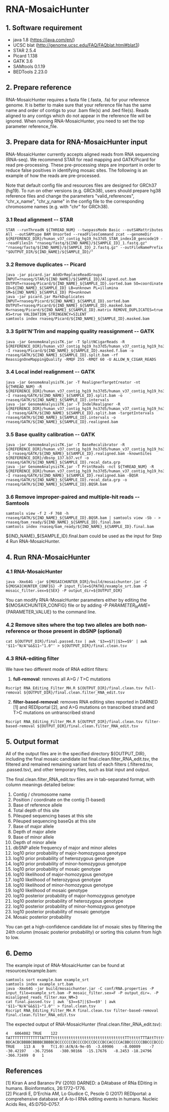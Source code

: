 # RNA-MosaicHunter

## 1. Software requirement
- java 1.8 (https://java.com/en/)  
- UCSC blat (http://genome.ucsc.edu/FAQ/FAQblat.html#blat3)  
- STAR 2.5.4
- Picard 1.138
- GATK 3.6
- SAMtools 0.1.19
- BEDTools 2.23.0

## 2. Prepare reference
RNA-MosaicHunter requires a fasta file (.fasta, .fa) for your reference genome. It is better to make sure that your reference file has the same name and order of contigs to your .bam file(s) and .bed file(s). Reads aligned to any contigs which do not appear in the reference file will be ignored. When running RNA-MosaicHunter, you need to set the top parameter reference_file.

## 3. Prepare data for RNA-MosaicHunter input

RNA-MosaicHunter currently accepts aligned reads from RNA sequencing (RNA-seq). We recommend STAR for read mapping and GATK/Picard for read pre-processing. These pre-processing steps are important in order to reduce false positives in identifying mosaic sites. The following is an example of how the reads are pre-processed.  
  
Note that default config file and resources files are designed for GRCh37 (hg19). To run on other versions (e.g. GRCh38), users should prepare hg38 reference files and change the parameters "valid_references", "chr_x_name", "chr_y_name" in the config file to the corresponding chromosome names (e.g. with "chr" for GRCh38).  

### 3.1 Read alignment -- STAR
```
STAR --runThreadN ${THREAD_NUM} --twopassMode Basic --outSAMattributes All --outSAMtype BAM Unsorted --readFilesCommand zcat --genomeDir ${REFERENCE_DIR}/human_v37_contig_hg19_hs37d5_STAR_index10_gencode19 --readFilesIn "rnaseq/fastq/${IND_NAME}/${SAMPLE_ID}_1.fastq.gz" "rnaseq/fastq/${IND_NAME}/${SAMPLE_ID}_2.fastq.gz" --outFileNamePrefix "$OUTPUT_DIR/${IND_NAME}/${SAMPLE_ID}/"
```

### 3.2 Remove duplicates -- Picard
```
java -jar picard.jar AddOrReplaceReadGroups INPUT=rnaseq/STAR/${IND_NAME}/${SAMPLE_ID}/Aligned.out.bam OUTPUT=rnaseq/Picard/${IND_NAME}_${SAMPLE_ID}.sorted.bam SO=coordinate ID=${IND_NAME}_${SAMPLE_ID} LB=unknown PL=illumina SM=${IND_NAME}_${SAMPLE_ID} PU=unknown
java -jar picard.jar MarkDuplicates INPUT=rnaseq/Picard/${IND_NAME}_${SAMPLE_ID}.sorted.bam OUTPUT=rnaseq/Picard/${IND_NAME}_${SAMPLE_ID}.masked.bam M=rnaseq/Picard/${IND_NAME}_${SAMPLE_ID}.matrix REMOVE_DUPLICATES=true AS=true VALIDATION_STRINGENCY=SILENT
samtools index rnaseq/Picard/${IND_NAME}_${SAMPLE_ID}.masked.bam
```

### 3.3 Split'N'Trim and mapping quality reassignment -- GATK
```
java -jar GenomeAnalysisTK.jar -T SplitNCigarReads -R ${REFERENCE_DIR}/human_v37_contig_hg19_hs37d5/human_v37_contig_hg19_hs37d5.fasta -I rnaseq/Picard/${IND_NAME}_${SAMPLE_ID}.masked.f.bam -o rnaseq/GATK/${IND_NAME}_${SAMPLE_ID}.split.bam -rf ReassignOneMappingQuality -RMQF 255 -RMQT 60 -U ALLOW_N_CIGAR_READS
```

### 3.4 Local indel realignment -- GATK
```
java -jar GenomeAnalysisTK.jar -T RealignerTargetCreator -nt ${THREAD_NUM} -R ${REFERENCE_DIR}/human_v37_contig_hg19_hs37d5/human_v37_contig_hg19_hs37d5.fasta -I rnaseq/GATK/${IND_NAME}_${SAMPLE_ID}.split.bam -o rnaseq/GATK/${IND_NAME}_${SAMPLE_ID}.intervals
java -jar GenomeAnalysisTK.jar -T IndelRealigner -R ${REFERENCE_DIR}/human_v37_contig_hg19_hs37d5/human_v37_contig_hg19_hs37d5.fasta -I rnaseq/GATK/${IND_NAME}_${SAMPLE_ID}.split.bam -targetIntervals rnaseq/GATK/${IND_NAME}_${SAMPLE_ID}.intervals -o rnaseq/GATK/${IND_NAME}_${SAMPLE_ID}.realigned.bam
```

### 3.5 Base quality calibration -- GATK
```
java -jar GenomeAnalysisTK.jar -T BaseRecalibrator -R ${REFERENCE_DIR}/human_v37_contig_hg19_hs37d5/human_v37_contig_hg19_hs37d5.fasta -I rnaseq/GATK/${IND_NAME}_${SAMPLE_ID}.realigned.bam -knownSites ${REFERENCE_DIR}/dbsnp_137.b37.vcf -o rnaseq/GATK/${IND_NAME}_${SAMPLE_ID}.recal_data.grp
java -jar GenomeAnalysisTK.jar -T PrintReads -nct ${THREAD_NUM} -R ${REFERENCE_DIR}/human_v37_contig_hg19_hs37d5/human_v37_contig_hg19_hs37d5.fasta -I rnaseq/GATK/${IND_NAME}_${SAMPLE_ID}.realigned.bam -BQSR rnaseq/GATK/${IND_NAME}_${SAMPLE_ID}.recal_data.grp -o rnaseq/GATK/${IND_NAME}_${SAMPLE_ID}.BQSR.bam
```

### 3.6 Remove improper-paired and multiple-hit reads -- Samtools
```
samtools view -f 2 -F 768 -h rnaseq/GATK/${IND_NAME}_${SAMPLE_ID}.BQSR.bam | samtools view -Sb - > rnaseq/bam_ready/${IND_NAME}_${SAMPLE_ID}.final.bam
samtools index rnaseq/bam_ready/${IND_NAME}_${SAMPLE_ID}.final.bam
```
${IND_NAME}_${SAMPLE_ID}.final.bam could be used as the input for Step 4 Run RNA-MosaicHunter.

## 4. Run RNA-MosaicHunter
### 4.1 RNA-MosaicHunter
```
java -Xmx64G -jar ${MOSAICHUNTER_DIR}/build/mosaichunter.jar -C ${MOSAICHUNTER_CONFIG} -P input_file=${PATH}/example_srt.bam -P mosaic_filter.sex=${SEX} -P output_dir=${OUTPUT_DIR}
```

You can modify RNA-MosaicHunter parameters either by editing the ${MOSAICHUNTER_CONFIG} file or by adding -P ${PARAMETER_NAME}=${PARAMETER_VALUE} to the command line.

### 4.2 Remove sites where the top two alleles are both non-reference or those present in dbSNP (optional)
```
cat ${OUTPUT_DIR}/final.passed.tsv | awk '$3==$7||$3==$9' | awk '$11~"N/A"&&$11~"1.0"' > ${OUTPUT_DIR}/final.clean.tsv
```

### 4.3 RNA-editing filter
We have two different mode of RNA editint filters:
1. **full-removal**: removes all A>G / T>C mutations  

```
Rscript RNA_Editing_Filter_MH.R ${OUTPUT_DIR}/final.clean.tsv full-removal ${OUTPUT_DIR}/final.clean.filter_RNA_edit.tsv
```

2. **filter-based-removal**: removes RNA editing sites reported in DARNED [1] and REDIportal [2], and A>G mutations on transcribed strand and T>C mutations on untranscribed strand  

```
Rscript RNA_Editing_Filter_MH.R ${OUTPUT_DIR}/final.clean.tsv filter-based-removal ${OUTPUT_DIR}/final.clean.filter_RNA_edit.tsv
```

## 5. Output format

All of the output files are in the specified directory ${OUTPUT_DIR}, including the final mosaic candidate list final.clean.filter_RNA_edit.tsv, the filtered and remained remaining variant lists of each filters (.filtered.tsv, .passed.tsv), and other temporary files, such as blat input and output.


The final.clean.filter_RNA_edit.tsv files are in tab-separated format, with column meanings detailed below:  

1. Contig / chromosome name
2. Position / coordinate on the contig (1-based)
3. Base of reference allele
4. Total depth of this site
5. Pileuped sequencing bases at this site
6. Pileuped sequencing baseQs at this site
7. Base of major allele
8. Depth of major allele
9. Base of minor allele
10. Depth of minor allele
11. dbSNP allele frequency of major and minor alleles
12. log10 prior probability of major-homozygous genotype
13. log10 prior probability of heterozygous genotype
14. log10 prior probability of minor-homozygous genotype
15. log10 prior probability of mosaic genotype
16. log10 likelihood of major-homozygous genotype
17. log10 likelihood of heterozygous genotype
18. log10 likelihood of minor-homozygous genotype
19. log10 likelihood of mosaic genotype
20. log10 posterior probability of major-homozygous genotype
21. log10 posterior probability of heterozygous genotype
22. log10 posterior probability of minor-homozygous genotype
23. log10 posterior probability of mosaic genotype
24. Mosaic posterior probability

You can get a high-confidence candidate list of mosaic sites by filtering the 24th column (mosaic posterior probability) or sorting this column from high to low.
  
## 6. Demo
The example input of RNA-MosaicHunter can be found at resources/example.bam:
```
samtools sort example.bam example_srt
samtools index example_srt.bam
java -Xmx64G -jar build/mosaichunter.jar -C conf/RNA.properties -P input_file=example_srt.bam -P mosaic_filter.sex=F -P output_dir=. -P misaligned_reads_filter.max_NM=3
cat final.passed.tsv | awk '$3==$7||$3==$9' | awk '$11~"N/A"&&$11~"1.0"' > final.clean.tsv
Rscript RNA_Editing_Filter_MH.R final.clean.tsv filter-based-removal final.clean.filter_RNA_edit.tsv
```

The expected output of RNA-MosaicHunter (final.clean.filter_RNA_edit.tsv):
```
4	6064082	TRUE	122	TATTTTTTTTTTTTTTATTTTttttttttttttttttttttttttttttttttTTtttttTTTAttTttttatttttTTTTTAtTttTTTTTTAtTtatttttTtttttatatttttTttTt	BDCACBCBBBBCBBBBCBBBBCBCCCCCCCBCCCCDCCCDCCCBCCACCCCACBBCCCCCCBBCCCBCCC>BCCA>CACBCCDDBCDBBBBBBCDADBDDDDDBECDDDBABDDDDD=DDCH	TRUE	113	A	9	T(1.0):A(N/A-9e-05	-3.69906	-8.00009	-7	-30.42197	-36.72566	-380.90166	-15.17676	-8.2453	-18.24796	-366.72499	0	1
```

## References

[1] Kiran A and Baranov PV (2010) DARNED: a DAtabase of RNa EDiting in humans. Bioinformatics, 26:1772–1776.  
[2] Picardi E, D’Erchia AM, Lo Giudice C, Pesole G (2017) REDIportal: a comprehensive database of A-to-I RNA editing events in humans. Nucleic Acids Res, 45:D750–D757.  

